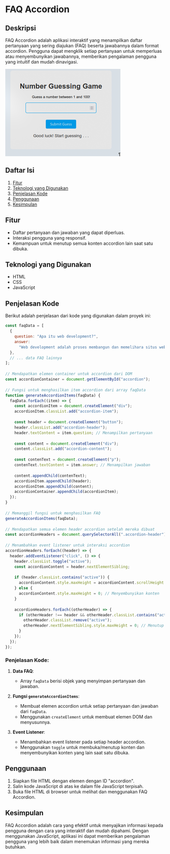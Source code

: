 # FAQ Accordion

## Deskripsi

FAQ Accordion adalah aplikasi interaktif yang menampilkan daftar pertanyaan yang sering diajukan (FAQ) beserta jawabannya dalam format accordion. Pengguna dapat mengklik setiap pertanyaan untuk memperluas atau menyembunyikan jawabannya, memberikan pengalaman pengguna yang intuitif dan mudah dinavigasi.

![Screenshot FAQ Accordion](image.png) <!-- Ganti dengan path gambar Anda -->

## Daftar Isi

1. [Fitur](#fitur)
2. [Teknologi yang Digunakan](#teknologi-yang-digunakan)
3. [Penjelasan Kode](#penjelasan-kode)
4. [Penggunaan](#penggunaan)
5. [Kesimpulan](#kesimpulan)

## Fitur

- Daftar pertanyaan dan jawaban yang dapat diperluas.
- Interaksi pengguna yang responsif.
- Kemampuan untuk menutup semua konten accordion lain saat satu dibuka.

## Teknologi yang Digunakan

- HTML
- CSS
- JavaScript

## Penjelasan Kode

Berikut adalah penjelasan dari kode yang digunakan dalam proyek ini:

```javascript
const faqData = [
  {
    question: "Apa itu web development?",
    answer:
      "Web development adalah proses membangun dan memelihara situs web...",
  },
  // ... data FAQ lainnya
];

// Mendapatkan elemen container untuk accordion dari DOM
const accordionContainer = document.getElementById("accordion");

// Fungsi untuk menghasilkan item accordion dari array faqData
function generateAccordionItems(faqData) {
  faqData.forEach((item) => {
    const accordionItem = document.createElement("div");
    accordionItem.classList.add("accordion-item");

    const header = document.createElement("button");
    header.classList.add("accordion-header");
    header.textContent = item.question; // Menampilkan pertanyaan

    const content = document.createElement("div");
    content.classList.add("accordion-content");

    const contenText = document.createElement("p");
    contenText.textContent = item.answer; // Menampilkan jawaban

    content.appendChild(contenText);
    accordionItem.appendChild(header);
    accordionItem.appendChild(content);
    accordionContainer.appendChild(accordionItem);
  });
}

// Memanggil fungsi untuk menghasilkan FAQ
generateAccordionItems(faqData);

// Mendapatkan semua elemen header accordion setelah mereka dibuat
const accordionHeaders = document.querySelectorAll(".accordion-header");

// Menambahkan event listener untuk interaksi accordion
accordionHeaders.forEach((header) => {
  header.addEventListener("click", () => {
    header.classList.toggle("active");
    const accordionContent = header.nextElementSibling;

    if (header.classList.contains("active")) {
      accordionContent.style.maxHeight = accordionContent.scrollHeight + "px"; // Menampilkan konten
    } else {
      accordionContent.style.maxHeight = 0; // Menyembunyikan konten
    }

    accordionHeaders.forEach((otherHeader) => {
      if (otherHeader !== header && otherHeader.classList.contains("active")) {
        otherHeader.classList.remove("active");
        otherHeader.nextElementSibling.style.maxHeight = 0; // Menutup konten lain
      }
    });
  });
});
```

### Penjelasan Kode:

1. **Data FAQ**:

   - Array `faqData` berisi objek yang menyimpan pertanyaan dan jawaban.

2. **Fungsi `generateAccordionItems`**:

   - Membuat elemen accordion untuk setiap pertanyaan dan jawaban dari `faqData`.
   - Menggunakan `createElement` untuk membuat elemen DOM dan menyusunnya.

3. **Event Listener**:
   - Menambahkan event listener pada setiap header accordion.
   - Menggunakan `toggle` untuk membuka/menutup konten dan menyembunyikan konten yang lain saat satu dibuka.

## Penggunaan

1. Siapkan file HTML dengan elemen dengan ID "accordion".
2. Salin kode JavaScript di atas ke dalam file JavaScript terpisah.
3. Buka file HTML di browser untuk melihat dan menggunakan FAQ Accordion.

## Kesimpulan

FAQ Accordion adalah cara yang efektif untuk menyajikan informasi kepada pengguna dengan cara yang interaktif dan mudah dipahami. Dengan menggunakan JavaScript, aplikasi ini dapat memberikan pengalaman pengguna yang lebih baik dalam menemukan informasi yang mereka butuhkan.
